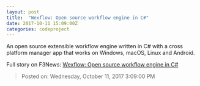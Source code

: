 ```yaml
---
layout: post
title:  "Wexflow: Open source workflow engine in C#"
date: 2017-10-11 15:09:00Z
categories: codeproject
---
```


An open source extensible workflow engine written in C# with a cross platform manager app that works on Windows, macOS, Linux and Android.


Full story on F3News: [Wexflow: Open source workflow engine in C#](http://www.f3nws.com/n/ZxxQMD)

> Posted on: Wednesday, October 11, 2017 3:09:00 PM
